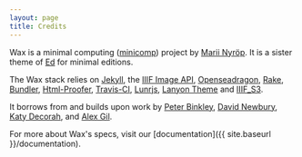 ```yaml
---
layout: page
title: Credits
---
```


Wax is a minimal computing ([minicomp](https://github.com/minicomp)) project by [Marii Nyröp](http://marii.info/). It is a sister theme of [Ed](https://minicomp.github.io/ed/) for minimal editions.

The Wax stack relies on [Jekyll](https://jekyllrb.com), the [IIIF Image API](http://iiif.io), [Openseadragon](https://openseadragon.github.io/), [Rake](https://ruby.github.io/rake/), [Bundler](http://bundler.io/), [Html-Proofer](https://github.com/gjtorikian/html-proofer), [Travis-CI](https://travis-ci.org/), [Lunrjs](https://lunrjs.com/), [Lanyon Theme](http://lanyon.getpoole.com/) and [IIIF_S3](https://github.com/cmoa/iiif_s3).

It borrows from and builds upon work by [Peter Binkley](https://github.com/pbinkley), [David Newbury](https://github.com/workergnome), [Katy Decorah](https://github.com/katydecorah), and [Alex Gil](https://github.com/elotroalex).

For more about Wax's specs, visit our [documentation]({{ site.baseurl }}/documentation).

